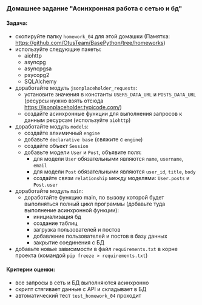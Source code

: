 ### Домашнее задание "Асинхронная работа с сетью и бд"
#### Задача:
- скопируйте папку `homework_04` для этой домашки (Памятка: https://github.com/OtusTeam/BasePython/tree/homeworks)
- используйте следующие пакеты: 
    - aiohttp
    - asyncpg
    - asyncpgsa
    - psycopg2
    - SQLAlchemy
- доработайте модуль `jsonplaceholder_requests`:
    - установите значения в константы `USERS_DATA_URL` и `POSTS_DATA_URL` (ресурсы нужно взять отсюда https://jsonplaceholder.typicode.com/)
    - создайте асинхронные функции для выполнения запросов к данным ресурсам (используйте `aiohttp`)
- доработайте модуль `models`:
    - создайте алхимичный `engine`
    - добавьте `declarative base` (свяжите с `engine`)
    - создайте объект `Session`
    - добавьте модели `User` и `Post`, объявите поля:
        - для модели `User` обязательными являются `name`, `username`, `email`
        - для модели `Post` обязательными являются `user_id`, `title`, `body`
        - создайте связи `relationship` между моделями: `User.posts` и `Post.user`
- доработайте модуль `main`:
    - доработайте функцию main, по вызову которой будет выполняться полный цикл программы (добавьте туда выполнение асинхронной функции):
        - инициализация бд
        - создание таблиц
        - загрузка пользователей и постов
        - добавление пользователей и постов в базу данных
        - закрытие соединения с БД
- добавьте новые зависимости в файл `requirements.txt` в корне проекта (командой `pip freeze > requirements.txt`)
#### Критерии оценки:
- все запросы в сеть и БД выполняются асинхронно
- скрипт стягивает данные с API и складывает в БД
- автоматический тест `test_homework_04` проходит
